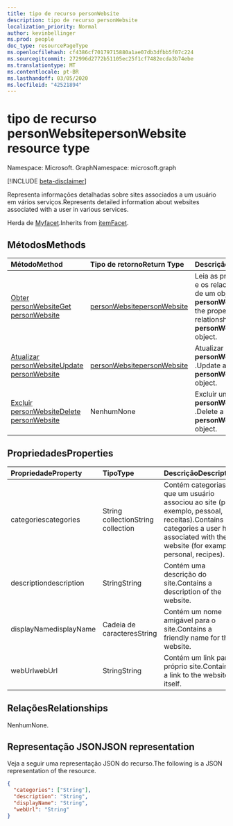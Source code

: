```yaml
---
title: tipo de recurso personWebsite
description: tipo de recurso personWebsite
localization_priority: Normal
author: kevinbellinger
ms.prod: people
doc_type: resourcePageType
ms.openlocfilehash: cf4386cf70179715880a1ae07db3dfbb5f07c224
ms.sourcegitcommit: 272996d2772b51105ec25f1cf7482ecda3b74ebe
ms.translationtype: MT
ms.contentlocale: pt-BR
ms.lasthandoff: 03/05/2020
ms.locfileid: "42521894"
---
```

# <a name="personwebsite-resource-type"></a><span data-ttu-id="bbbf2-103">tipo de recurso personWebsite</span><span class="sxs-lookup"><span data-stu-id="bbbf2-103">personWebsite resource type</span></span>

<span data-ttu-id="bbbf2-104">Namespace: Microsoft. Graph</span><span class="sxs-lookup"><span data-stu-id="bbbf2-104">Namespace: microsoft.graph</span></span>

[!INCLUDE [beta-disclaimer](../../includes/beta-disclaimer.md)]

<span data-ttu-id="bbbf2-105">Representa informações detalhadas sobre sites associados a um usuário em vários serviços.</span><span class="sxs-lookup"><span data-stu-id="bbbf2-105">Represents detailed information about websites associated with a user in various services.</span></span>

<span data-ttu-id="bbbf2-106">Herda de [Myfacet](itemfacet.md).</span><span class="sxs-lookup"><span data-stu-id="bbbf2-106">Inherits from [itemFacet](itemfacet.md).</span></span>

## <a name="methods"></a><span data-ttu-id="bbbf2-107">Métodos</span><span class="sxs-lookup"><span data-stu-id="bbbf2-107">Methods</span></span>

| <span data-ttu-id="bbbf2-108">Método</span><span class="sxs-lookup"><span data-stu-id="bbbf2-108">Method</span></span>                                           | <span data-ttu-id="bbbf2-109">Tipo de retorno</span><span class="sxs-lookup"><span data-stu-id="bbbf2-109">Return Type</span></span>                       | <span data-ttu-id="bbbf2-110">Descrição</span><span class="sxs-lookup"><span data-stu-id="bbbf2-110">Description</span></span>                                                |
|:-------------------------------------------------|:----------------------------------|:-----------------------------------------------------------|
| [<span data-ttu-id="bbbf2-111">Obter personWebsite</span><span class="sxs-lookup"><span data-stu-id="bbbf2-111">Get personWebsite</span></span>](../api/personwebsite-get.md) | [<span data-ttu-id="bbbf2-112">personWebsite</span><span class="sxs-lookup"><span data-stu-id="bbbf2-112">personWebsite</span></span>](personwebsite.md) | <span data-ttu-id="bbbf2-113">Leia as propriedades e os relacionamentos de um objeto **personWebsite** .</span><span class="sxs-lookup"><span data-stu-id="bbbf2-113">Read the properties and relationships of a **personWebsite** object.</span></span> |
| [<span data-ttu-id="bbbf2-114">Atualizar personWebsite</span><span class="sxs-lookup"><span data-stu-id="bbbf2-114">Update personWebsite</span></span>](../api/personwebsite-update.md)         | [<span data-ttu-id="bbbf2-115">personWebsite</span><span class="sxs-lookup"><span data-stu-id="bbbf2-115">personWebsite</span></span>](personwebsite.md) | <span data-ttu-id="bbbf2-116">Atualizar um objeto **personWebsite** .</span><span class="sxs-lookup"><span data-stu-id="bbbf2-116">Update a **personWebsite** object.</span></span>                               |
| [<span data-ttu-id="bbbf2-117">Excluir personWebsite</span><span class="sxs-lookup"><span data-stu-id="bbbf2-117">Delete personWebsite</span></span>](../api/personwebsite-delete.md)         | <span data-ttu-id="bbbf2-118">Nenhum</span><span class="sxs-lookup"><span data-stu-id="bbbf2-118">None</span></span>                              | <span data-ttu-id="bbbf2-119">Excluir um objeto **personWebsite** .</span><span class="sxs-lookup"><span data-stu-id="bbbf2-119">Delete a **personWebsite** object.</span></span>                               |

## <a name="properties"></a><span data-ttu-id="bbbf2-120">Propriedades</span><span class="sxs-lookup"><span data-stu-id="bbbf2-120">Properties</span></span>

| <span data-ttu-id="bbbf2-121">Propriedade</span><span class="sxs-lookup"><span data-stu-id="bbbf2-121">Property</span></span>     | <span data-ttu-id="bbbf2-122">Tipo</span><span class="sxs-lookup"><span data-stu-id="bbbf2-122">Type</span></span>              | <span data-ttu-id="bbbf2-123">Descrição</span><span class="sxs-lookup"><span data-stu-id="bbbf2-123">Description</span></span>                                                                         |
|:-------------|:------------------|:------------------------------------------------------------------------------------|
|<span data-ttu-id="bbbf2-124">categories</span><span class="sxs-lookup"><span data-stu-id="bbbf2-124">categories</span></span>    |<span data-ttu-id="bbbf2-125">String collection</span><span class="sxs-lookup"><span data-stu-id="bbbf2-125">String collection</span></span>  | <span data-ttu-id="bbbf2-126">Contém categorias que um usuário associou ao site (por exemplo, pessoal, receitas).</span><span class="sxs-lookup"><span data-stu-id="bbbf2-126">Contains categories a user has associated with the website (for example, personal, recipes).</span></span>  |
|<span data-ttu-id="bbbf2-127">description</span><span class="sxs-lookup"><span data-stu-id="bbbf2-127">description</span></span>   |<span data-ttu-id="bbbf2-128">String</span><span class="sxs-lookup"><span data-stu-id="bbbf2-128">String</span></span>             | <span data-ttu-id="bbbf2-129">Contém uma descrição do site.</span><span class="sxs-lookup"><span data-stu-id="bbbf2-129">Contains a description of the website.</span></span>                                              |
|<span data-ttu-id="bbbf2-130">displayName</span><span class="sxs-lookup"><span data-stu-id="bbbf2-130">displayName</span></span>   |<span data-ttu-id="bbbf2-131">Cadeia de caracteres</span><span class="sxs-lookup"><span data-stu-id="bbbf2-131">String</span></span>             | <span data-ttu-id="bbbf2-132">Contém um nome amigável para o site.</span><span class="sxs-lookup"><span data-stu-id="bbbf2-132">Contains a friendly name for the website.</span></span>                                           |
|<span data-ttu-id="bbbf2-133">webUrl</span><span class="sxs-lookup"><span data-stu-id="bbbf2-133">webUrl</span></span>        |<span data-ttu-id="bbbf2-134">String</span><span class="sxs-lookup"><span data-stu-id="bbbf2-134">String</span></span>             | <span data-ttu-id="bbbf2-135">Contém um link para o próprio site.</span><span class="sxs-lookup"><span data-stu-id="bbbf2-135">Contains a link to the website itself.</span></span>                                              |

## <a name="relationships"></a><span data-ttu-id="bbbf2-136">Relações</span><span class="sxs-lookup"><span data-stu-id="bbbf2-136">Relationships</span></span>

<span data-ttu-id="bbbf2-137">Nenhum</span><span class="sxs-lookup"><span data-stu-id="bbbf2-137">None.</span></span>

## <a name="json-representation"></a><span data-ttu-id="bbbf2-138">Representação JSON</span><span class="sxs-lookup"><span data-stu-id="bbbf2-138">JSON representation</span></span>

<span data-ttu-id="bbbf2-139">Veja a seguir uma representação JSON do recurso.</span><span class="sxs-lookup"><span data-stu-id="bbbf2-139">The following is a JSON representation of the resource.</span></span> 

<!-- {
  "blockType": "resource",
  "optionalProperties": [

  ],
  "@odata.type": "microsoft.graph.personWebsite",
  "baseType": ""
}-->

```json
{
  "categories": ["String"],
  "description": "String",
  "displayName": "String",
  "webUrl": "String"
}
```

<!-- uuid: 16cd6b66-4b1a-43a1-adaf-3a886856ed98
2019-02-04 14:57:30 UTC -->
<!-- {
  "type": "#page.annotation",
  "description": "personWebsite resource",
  "keywords": "",
  "section": "documentation",
  "tocPath": ""
}-->
